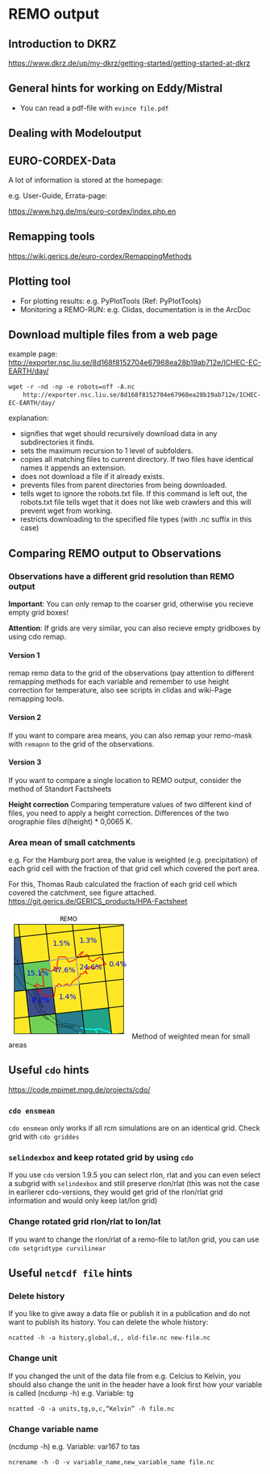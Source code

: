 # REMO output

## Introduction to DKRZ

<https://www.dkrz.de/up/my-dkrz/getting-started/getting-started-at-dkrz>

## General hints for working on Eddy/Mistral


 * You can read a pdf-file with `evince file.pdf`

## Dealing with Modeloutput

## EURO-CORDEX-Data


A lot of information is stored at the homepage:

e.g. User-Guide, Errata-page:

<https://www.hzg.de/ms/euro-cordex/index.php.en>

## Remapping tools

<https://wiki.gerics.de/euro-cordex/RemappingMethods>

## Plotting tool


 * For plotting results: e.g. PyPlotTools (Ref: PyPlotTools)
 * Monitoring a REMO-RUN: e.g. Clidas, documentation is in the ArcDoc

## Download multiple files from a web page

example page:
<http://exporter.nsc.liu.se/8d168f8152704e67968ea28b19ab712e/ICHEC-EC-EARTH/day/>

    wget -r -nd -np -e robots=off -A.nc 
        http://exporter.nsc.liu.se/8d168f8152704e67968ea28b19ab712e/ICHEC-EC-EARTH/day/

explanation:

 * signifies that wget should recursively download data in any subdirectories it finds.
 * sets the maximum recursion to 1 level of subfolders.
 * copies all matching files to current directory. If two files have identical names it appends an extension.
 * does not download a file if it already exists.
 * prevents files from parent directories from being downloaded.
 * tells wget to ignore the robots.txt file. If this command is left out,
   the robots.txt file tells wget that it does not like web crawlers and
   this will prevent wget from working.
 * restricts downloading to the specified file types (with .nc suffix in this case)

## Comparing REMO output to Observations

### Observations have a different grid resolution than REMO output

**Important**: You can only remap to the coarser grid, otherwise you
recieve empty grid boxes!

**Attention**: If grids are very similar, you can also recieve empty
gridboxes by using cdo remap.

#### Version 1
remap remo data to the grid of the observations (pay attention to different
remapping methods for each variable and
remember to use height correction for temperature, also see scripts
in clidas and wiki-Page remapping tools.

#### Version 2
If you want to compare area means, you can also remap
your remo-mask with `remapnn` to the grid of the observations.

#### Version 3
If you want to compare a single location to REMO output,
consider the method of Standort Factsheets

**Height correction** Comparing temperature values of two different kind
of files, you need to apply a height correction. Differences of the two
orographie files d(height) * 0,0065 K.

### Area mean of small catchments

e.g. For the Hamburg port area, the value is weighted (e.g.
precipitation) of each grid cell with the fraction of that grid cell
which covered the port area.

For this, Thomas Raub calculated the fraction of each grid cell which
covered the catchment, see figure attached.
<https://git.gerics.de/GERICS_products/HPA-Factsheet>

![Method of weighted mean for small areas](./fig/krueckau_weights_REMOdetailliert.png "Method of weighted mean for small areas")
Method of weighted mean for small areas

## Useful `cdo` hints

<https://code.mpimet.mpg.de/projects/cdo/>

### `cdo ensmean`

`cdo ensmean` only works if all rcm simulations are on an identical
grid. Check grid with `cdo griddes`

### `selindexbox` and keep rotated grid by using `cdo`

If you use `cdo` version 1.9.5 you can select rlon, rlat and you can
even select a subgrid with `selindexbox` and still preserve rlon/rlat
(this was not the case in earlierer cdo-versions, they would get grid of
the rlon/rlat grid information and would only keep lat/lon grid)

### Change rotated grid rlon/rlat to lon/lat

If you want to change the rlon/rlat of a remo-file to lat/lon grid, you
can use `cdo setgridtype curvilinear`

## Useful `netcdf file` hints

### Delete history

If you like to give away a data file or publish it in a publication and
do not want to publish its history. You can delete the whole history:

    ncatted -h -a history,global,d,, old-file.nc new-file.nc

### Change unit

If you changed the unit of the data file from e.g. Celcius to Kelvin,
you should also change the unit in the header have a look first how your
variable is called (ncdump -h) e.g. Variable: tg

    ncatted -O -a units,tg,o,c,“Kelvin” -h file.nc

### Change variable name

(ncdump -h) e.g. Variable: var167 to tas

    ncrename -h -O -v variable_name,new_variable_name file.nc
